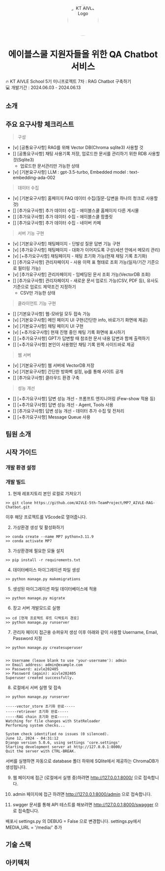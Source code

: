 <p align="center">
  <a href="https://aivle.kt.co.kr/home/main/indexMain">
    <img alt="KT AIVLE Logo" src="https://github.com/or-m-or/AIVLE-5th-MiniProject7_RAG-Chatbot/blob/master/asset/aivle_logo.png?row=true" width="100" style="border-radius: 50%;" />
  </a>
</p>
<h1 align="center">
    에이블스쿨 지원자들을 위한 QA Chatbot 서비스
</h1>

🔥 KT AIVLE School 5기 미니프로젝트 7차 : RAG Chatbot 구축하기 <br>
💻 개발기간 : 2024.06.03 - 2024.06.13

## 소개




## 주요 요구사항 체크리스트

> 구성

- [v] [공통요구사항] RAG를 위해 Vector DB(Chroma sqlite3) 사용할 것
- [] [공통요구사항] 채팅 사용기록 저장, 업로드한 문서를 관리하기 위한 RDB 사용할 것(Sqlite3) 
  - 업로드한 문서관리만 가능한 상태
- [v] [기본요구사항] LLM : gpt-3.5-turbo, Embedded model : text-embedding-ada-002

> 데이터 수집

- [v] [기본요구사항] 홈페이지 FAQ 데이터 수집(질문-답변을 하나의 청크로 사용할 것)
- [] [추가요구사항] 추가 데이터 수집 - 에이블스쿨 홈페이지 다른 게시물
- [] [추가요구사항] 추가 데이터 수집 - 에이블스쿨 팜플릿
- [] [추가요구사항] 추가 데이터 수집 - 네이버 카페

> 서버 기능 구현

- [v] [기본요구사항] 채팅페이지 - 단발성 질문 답변 기능 구현
- [v] [추가요구사항] 채팅페이지 - 대화가 이어지도록 구성(세션 안에서 메모리 관리)
- [v] [+추가요구사항] 채팅페이지 - 채팅 초기화 가능(현재 채팅 기록 초기화)
- [] [추가요구사항] 관리자페이지 - 사용 이력 표 형태로 조회 가능(일자/기간 기준으로 필터링 가능)
- [v] [추가요구사항] 관리자페이지 - 임베딩된 문서 조회 가능(VectorDB 조회)
- [] [추가요구사항] 관리자페이지 - 새로운 문서 업로드 가능(CSV, PDF 등), 유사도 기준으로 업로드 제약조건 지정하기
  - CSV만 가능한 상태

> 클라이언트 기능 구현

- [] [기본요구사항] 웹-모바일 모두 접속 가능
- [v] [기본요구사항] 메인 페이지 UI 구현(간단한 info, 바로가기 화면에 제공)
- [v] [기본요구사항] 채팅 페이지 UI 구현
- [v] [+추가요구사항] 현재 진행 중인 채팅 기록 화면에 표시하기
- [] [+추가요구사항] GPT가 답변할 때 참조한 문서 내용 답변과 함께 출력하기
- [] [+추가요구사항] 본인이 사용했던 채팅 기록 왼쪽 사이드바로 제공

> 웹 서버

- [v] [기본요구사항] 웹 서버에 VectorDB 저장
- [v] [기본요구사항] 간단한 방화벽 설정, ip를 통해 사이트 공개
- [] [추가요구사항] 클라우드 환경 구축


> 성능 개선

- [] [+추가요구사항] 답변 성능 개선 - 프롬프트 엔지니어링 (Few-show 적용 등)
- [] [+추가요구사항] 답변 성능 개선 - Agent, Tools 사용
- [] [추가요구사항] 답변 성능 개선 - 데이터 추가 수집 및 전처리
- [] [+추가요구사항] Message Queue 사용


## 팀원 소개

## 시작 가이드

### 개발 환경 설정

### 개발 빌드

1. 현재 레포지토리 본인 로컬로 가져오기
```
>> git clone https://github.com/AIVLE-5th-TeamProject/MP7_AIVLE-RAG-Chatbot.git
```
이후 해당 프로젝트를 VScode로 열어줍니다.

2. 가상환경 생성 및 활성화하기
```
>> conda create --name MP7 python=3.11.9
>> conda activate MP7
```

3. 가상환경에 필요한 모듈 설치
```
>> pip install -r requirements.txt
```

4. 데이터베이스 마이그레이션 파일 생성
```
>> python manage.py makemigrations
```

5. 생성된 마이그레이션 파일 데이터베이스에 적용
```
>> python manage.py migrate
```

6. 장고 서버 개발모드로 실행
```
>> cd [현재 프로젝트 루트 디렉토리 경로]
>> python manage.py runserver
```

7. 관리자 페이지 접근용 슈퍼유저 생성 이후 아래와 같이 사용할 Username, Email, Password 지정
```
>> python manage.py createsuperuser


>> Username (leave blank to use 'your-username'): admin
>> Email address: admin@example.com
>> Password: aivle202405
>> Password (again): aivle202405
Superuser created successfully.
```

8. 로컬에서 서버 실행 및 접속
```
>> python manage.py runserver

-----vector_store 초기화 완료-----
-----retriever 초기화 완료-----
-----RAG chain 초기화 완료-----
Watching for file changes with StatReloader
Performing system checks...

System check identified no issues (0 silenced).
June 12, 2024 - 04:31:12
Django version 5.0.6, using settings 'core.settings'
Starting development server at http://127.0.0.1:8000/
Quit the server with CTRL-BREAK.
```
서버를 실행하면 자동으로 database 폴더 하위에 SQlite에서 제공하는 ChromaDB가 생성됩니다.


9. 웹 페이지에 접근 (로컬에서 실행 중)하려면 http://127.0.0.1:8000/ 으로 접속합니다.

10. admin 페이지에 접근 하려면 http://127.0.0.1:8000/admin 으로 접속합니다.

11. swgger 문서를 통해 API 테스트를 해보려면 http://127.0.0.1:8000/swagger 으로 접속합니다.



배포시 settings.py 의 DEBUG = False 으로 변경합니다.
 settings.py에서 MEDIA_URL = '/media/' 추가

 
## 기술 스택

## 아키텍처



